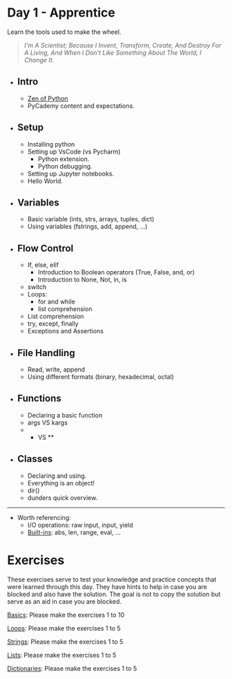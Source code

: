 # Day 1 - Apprentice
Learn the tools used to make the wheel.
> _I'm A Scientist; Because I Invent, Transform, Create, And Destroy For A Living, And When I Don't Like Something About The World, I Change It._

- ## Intro
    - [Zen of Python](https://peps.python.org/pep-0020/)
    - PyCademy content and expectations.
- ## Setup
    - Installing python
    - Setting up VsCode (vs Pycharm)
        - Python extension.
        - Python debugging.
    - Setting up Jupyter notebooks.
    - Hello World.
- ## Variables
    - Basic variable (ints, strs, arrays, tuples, dict)
    - Using variables (fstrings, add, append, ...)
- ## Flow Control
    - If, else, elif
        - Introduction to Boolean operators (True, False, and, or)
        - Introduction to None, Not, in, is
    - switch
    - Loops:
        - for and while
        - list comprehension
    - List comprehension
    - try, except, finally 
    - Exceptions and Assertions
- ## File Handling
    - Read, write, append
    - Using different formats (binary, hexadecimal, octal)
- ## Functions
    - Declaring a basic function
    - args VS kargs
    - *  VS **
- ## Classes
    - Declaring and using.
    - Everything is an object!
    - dir()
    - dunders quick overview.

---
- Worth referencing:
    - I/O operations: raw input, input, yield
    - [Built-ins](https://docs.python.org/3/library/functions.html): abs, len, range, eval, ... 

# Exercises

These exercises serve to test your knowledge and practice concepts that were learned through this day. They have hints to help in case you are blocked and also have the solution. The goal is not to copy the solution but serve as an aid in case you are blocked.

[Basics](https://pynative.com/python-basic-exercise-for-beginners/): Please make the exercises 1 to 10

[Loops](https://pynative.com/python-if-else-and-for-loop-exercise-with-solutions/): Please make the exercises 1 to 5

[Strings](https://pynative.com/python-string-exercise/): Please make the exercises 1 to 5

[Lists](https://pynative.com/python-list-exercise-with-solutions/): Please make the exercises 1 to 5

[Dictionaries](https://pynative.com/python-dictionary-exercise-with-solutions/): Please make the exercises 1 to 5